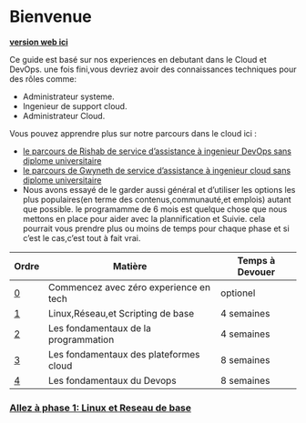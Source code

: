 # Bienvenue 

**[version web ici](https://learntocloud.guide)**

Ce guide est basé sur nos experiences en debutant dans le Cloud et DevOps. une fois fini,vous devriez avoir des connaissances techniques pour des rôles comme:

- Administrateur systeme.
- Ingenieur de support cloud.
- Administrateur Cloud.

Vous pouvez apprendre plus sur notre parcours dans le cloud ici :
- [le parcours de Rishab  de service d’assistance à ingenieur DevOps sans diplome universitaire ](https://youtu.be/LZuWZ0SBYm8) 
- [le parcours de Gwyneth de service d’assistance à ingenieur cloud  sans diplome universitaire](https://youtu.be/kluKaLXJ2lg)
- Nous avons essayé de le garder aussi général et d’utiliser les options les plus populaires(en terme des contenus,communauté,et emplois) autant que possible. le programamme de 6 mois est quelque chose que nous mettons en place pour aider avec la plannification et Suivie. cela pourrait vous prendre plus ou moins de temps pour chaque phase et si c’est le cas,c’est tout à fait vrai.


| Ordre| Matière                 | Temps à Devouer |
|-------|---------------------------------|-------------------|
| [0](phase0/README.md)     | Commencez avec zéro experience en tech | optionel 
| [1](phase1/README.md)     | Linux,Réseau,et Scripting de base | 4 semaines          |
| [2](phase2/README.md)     | Les fondamentaux de la programmation | 4 semaines         |
| [3](phase3/README.md)    |Les fondamentaux des plateformes cloud | 8 semaines          |
| [4](phase4/README.md)     | Les fondamentaux du Devops      | 8 semaines          |




### [Allez à phase 1: Linux et Reseau de base](phase1/README.md)
